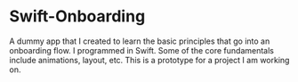 # Swift-Onboarding
A dummy app that I created to learn the basic principles that go into an onboarding flow. I programmed in Swift. Some of the core fundamentals include animations, layout, etc. This is a prototype for a project I am working on. 
